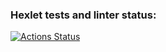 ### Hexlet tests and linter status:
[![Actions Status](https://github.com/velibegov/php-project-lvl2/workflows/hexlet-check/badge.svg)](https://github.com/velibegov/php-project-lvl2/actions)